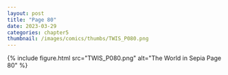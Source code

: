 ```yaml
---
layout: post
title: "Page 80"
date: 2023-03-29
categories: chapter5
thumbnail: /images/comics/thumbs/TWIS_P080.png
---
```


{% include figure.html src="TWIS_P080.png" alt="The World in Sepia Page 80" %}